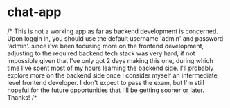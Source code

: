 # chat-app

/*
  This is not a working app as far as backend development is concerned. Upon loggin in, you should use the default username 'admin' and password 'admin'.
  since i've been focusing more on the frontend development, adjusting to the required backend tech stack was very hard, if not impossible given that I've only got 2 days making this one, during which time I've spent most of my hours learning the backend side. I'll probably explore more on the backend side once I consider myself an intermediate level frontend developer. I don't expect to pass the exam, but I'm still hopeful for the future opportunities that I'll be getting sooner or later. Thanks!
/*
